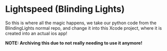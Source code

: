 # Lightspeed (Blinding Lights)


So this is where all the magic happens, we take our python code from the BlindingLights normal repo, and change it into this Xcode project, where it is created into an actual ios app!

**NOTE: Archiving this due to not really needing to use it anymore!**

